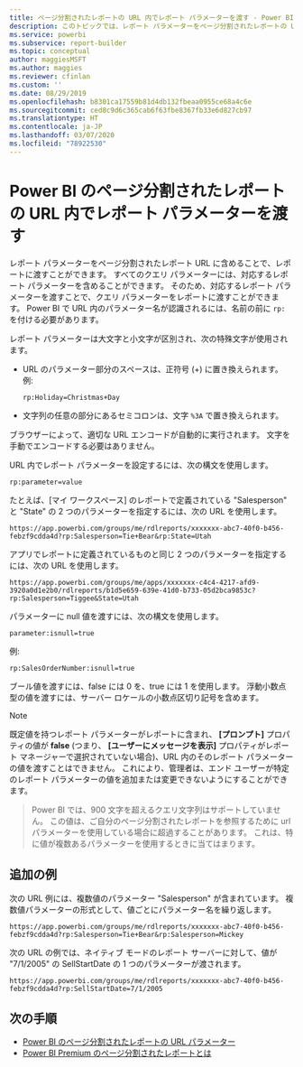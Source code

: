 ```yaml
---
title: ページ分割されたレポートの URL 内でレポート パラメーターを渡す - Power BI レポート ビルダー
description: このトピックでは、レポート パラメーターをページ分割されたレポートの URL に含めることでレポートに渡す方法について説明します。
ms.service: powerbi
ms.subservice: report-builder
ms.topic: conceptual
author: maggiesMSFT
ms.author: maggies
ms.reviewer: cfinlan
ms.custom: ''
ms.date: 08/29/2019
ms.openlocfilehash: b8301ca17559b81d4db132fbeaa0955ce68a4c6e
ms.sourcegitcommit: ced8c9d6c365cab6f63fbe8367fb33e6d827cb97
ms.translationtype: HT
ms.contentlocale: ja-JP
ms.lasthandoff: 03/07/2020
ms.locfileid: "78922530"
---
```

# <a name="pass-a-report-parameter-in-a-url-for-a-paginated-report-in-power-bi"></a>Power BI のページ分割されたレポートの URL 内でレポート パラメーターを渡す 

レポート パラメーターをページ分割されたレポート URL に含めることで、レポートに渡すことができます。 すべてのクエリ パラメーターには、対応するレポート パラメーターを含めることができます。 そのため、対応するレポート パラメーターを渡すことで、クエリ パラメーターをレポートに渡すことができます。 Power BI で URL 内のパラメーター名が認識されるには、名前の前に `rp:` を付ける必要があります。 

レポート パラメーターは大文字と小文字が区別され、次の特殊文字が使用されます。 

- URL のパラメーター部分のスペースは、正符号 (+) に置き換えられます。  例: 

    ```rp:Holiday=Christmas+Day```

- 文字列の任意の部分にあるセミコロンは、文字 `%3A` で置き換えられます。

ブラウザーによって、適切な URL エンコードが自動的に実行されます。 文字を手動でエンコードする必要はありません。 

URL 内でレポート パラメーターを設定するには、次の構文を使用します。 

```
rp:parameter=value
```

たとえば、[マイ ワークスペース] のレポートで定義されている "Salesperson" と "State" の 2 つのパラメーターを指定するには、次の URL を使用します。 

```
https://app.powerbi.com/groups/me/rdlreports/xxxxxxx-abc7-40f0-b456-febzf9cdda4d?rp:Salesperson=Tie+Bear&rp:State=Utah 
```

アプリでレポートに定義されているものと同じ 2 つのパラメーターを指定するには、次の URL を使用します。 

```
https://app.powerbi.com/groups/me/apps/xxxxxxx-c4c4-4217-afd9-3920a0d1e2b0/rdlreports/b1d5e659-639e-41d0-b733-05d2bca9853c?rp:Salesperson=Tiggee&State=Utah 
```

パラメーターに null 値を渡すには、次の構文を使用します。 

```
parameter:isnull=true
```

例:

```
rp:SalesOrderNumber:isnull=true
```

ブール値を渡すには、false には 0 を、true には 1 を使用します。 浮動小数点型の値を渡すには、サーバー ロケールの小数点区切り記号を含めます。

> [!NOTE]
> 既定値を持つレポート パラメーターがレポートに含まれ、 **[プロンプト]** プロパティの値が **false** (つまり、 **[ユーザーにメッセージを表示]** プロパティがレポート マネージャーで選択されていない場合)、URL 内のそのレポート パラメーターの値を渡すことはできません。 これにより、管理者は、エンド ユーザーが特定のレポート パラメーターの値を追加または変更できないようにすることができます。

> Power BI では、900 文字を超えるクエリ文字列はサポートしていません。  この値は、ご自分のページ分割されたレポートを参照するために url パラメーターを使用している場合に超過することがあります。  これは、特に値が複数あるパラメーターを使用するときに当てはまります。

## <a name="additional-examples"></a>追加の例 

次の URL 例には、複数値のパラメーター "Salesperson" が含まれています。 複数値パラメーターの形式として、値ごとにパラメーター名を繰り返します。 

```
https://app.powerbi.com/groups/me/rdlreports/xxxxxxx-abc7-40f0-b456-febzf9cdda4d?rp:Salesperson=Tie+Bear&rp:Salesperson=Mickey 
```

次の URL の例では、ネイティブ モードのレポート サーバーに対して、値が "7/1/2005" の SellStartDate の 1 つのパラメーターが渡されます。

```
https://app.powerbi.com/groups/me/rdlreports/xxxxxxx-abc7-40f0-b456-febzf9cdda4d?rp:SellStartDate=7/1/2005
```

## <a name="next-steps"></a>次の手順

- [Power BI のページ分割されたレポートの URL パラメーター](report-builder-url-parameters.md)
- [Power BI Premium のページ分割されたレポートとは](paginated-reports-report-builder-power-bi.md)
